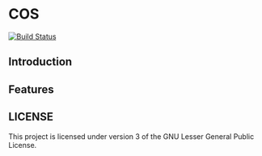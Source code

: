 COS
===============
[![Build Status](https://travis-ci.org/wzyy2/cos.png)](https://travis-ci.org/wzyy2/cos)

Introduction
------------


Features
--------


LICENSE
-------
This project is licensed under version 3 of the GNU Lesser General Public License.

